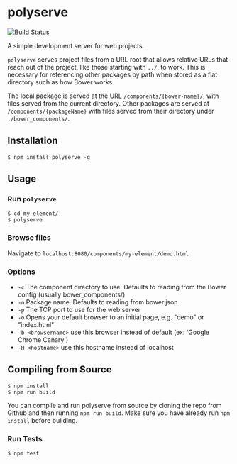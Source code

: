 # polyserve

[![Build Status](https://travis-ci.org/PolymerLabs/polyserve.svg?branch=master)](https://travis-ci.org/PolymerLabs/polyserve)

A simple development server for web projects.

`polyserve` serves project files from a URL root that allows relative URLs
that reach out of the project, like those starting with `../`, to work. This is
necessary for referencing other packages by path when stored as a flat directory
such as how Bower works.

The local package is served at the URL `/components/{bower-name}/`, with files
served from the current directory. Other packages are served at
`/components/{packageName}` with files served from their directory under
`./bower_components/`.

## Installation

    $ npm install polyserve -g

## Usage

### Run `polyserve`

    $ cd my-element/
    $ polyserve

### Browse files

Navigate to `localhost:8080/components/my-element/demo.html`

### Options

  * `-c` <component-dir> The component directory to use. Defaults to reading from the Bower config (usually bower_components/)
  * `-n` Package name. Defaults to reading from bower.json
  * `-p` The TCP port to use for the web server
  * `-o` Opens your default browser to an initial page, e.g. "demo" or "index.html"
  * `-b <browsername>` use this browser instead of default (ex: 'Google Chrome Canary')
  * `-H <hostname>` use this hostname instead of localhost

## Compiling from Source

    $ npm install
    $ npm run build

You can compile and run polyserve from source by cloning the repo from Github and then running `npm run build`. Make sure you have already run `npm install` before building.

### Run Tests

    $ npm test
